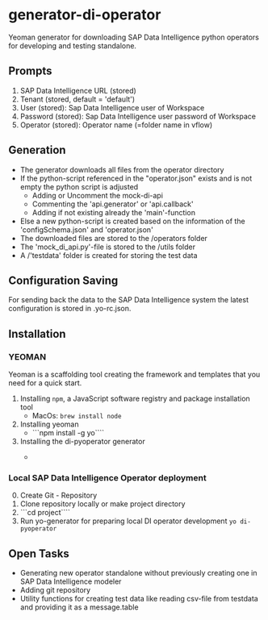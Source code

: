 # generator-di-operator

Yeoman generator for downloading SAP Data Intelligence python operators for developing and testing standalone.

## Prompts

1. SAP Data Intelligence URL (stored)
2. Tenant (stored, default = 'default')
3. User (stored): Sap Data Intelligence user of Workspace
4. Password (stored): Sap Data Intelligence user password of Workspace
5. Operator (stored): Operator name (=folder name in vflow)

## Generation 

* The generator downloads all files from the operator directory
* If the python-script referenced in the "operator.json" exists and is not empty the python script is adjusted
    * Adding or Uncomment the mock-di-api
    * Commenting the 'api.generator' or 'api.callback'
    * Adding if not existing already the 'main'-function
* Else a new python-script is created based on the information of the 'configSchema.json' and 'operator.json'
* The downloaded files are stored to the <project>/operators folder
* The 'mock_di_api.py'-file is stored to the <project>/utils folder
* A <project>/'testdata' folder is created for storing the test data

## Configuration Saving

For sending back the data to the SAP Data Intelligence system the latest configuration is stored in .yo-rc.json.

## Installation 

### YEOMAN
Yeoman is a scaffolding tool creating the framework and templates that you need for a quick start.

1. Installing ```npm```, a JavaScript software registry and package installation tool 
    * MacOs: ```brew install node``` 
2. Installing yeoman
    * ```npm install -g yo````
3. Installing the di-pyoperator generator
    * ```npm install -g generator-di-pyoperator

### Local SAP Data Intelligence Operator deployment

0. Create Git - Repository <project>
1. Clone repository locally or make project directory <project>
2. ```cd project````
3. Run yo-generator for preparing local DI operator development 
```yo di-pyoperator```


## Open Tasks

* Generating new operator standalone without previously creating one in SAP Data Intelligence modeler
* Adding git repository
* Utility functions for creating test data like reading csv-file from testdata and providing it as a message.table 

